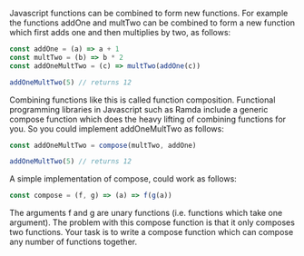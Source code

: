 Javascript functions can be combined to form new functions. For example the functions addOne and multTwo can be combined to form a new function which first adds one and then multiplies by two, as follows:
```javascript
const addOne = (a) => a + 1
const multTwo = (b) => b * 2
const addOneMultTwo = (c) => multTwo(addOne(c))

addOneMultTwo(5) // returns 12
```
Combining functions like this is called function composition. Functional programming libraries in Javascript such as Ramda include a generic compose function which does the heavy lifting of combining functions for you. So you could implement addOneMultTwo as follows:
```javascript
const addOneMultTwo = compose(multTwo, addOne)

addOneMultTwo(5) // returns 12
```
A simple implementation of compose, could work as follows:
```javascript
const compose = (f, g) => (a) => f(g(a))
```
The arguments f and g are unary functions (i.e. functions which take one argument). The problem with this compose function is that it only composes two functions. Your task is to write a compose function which can compose any number of functions together.
